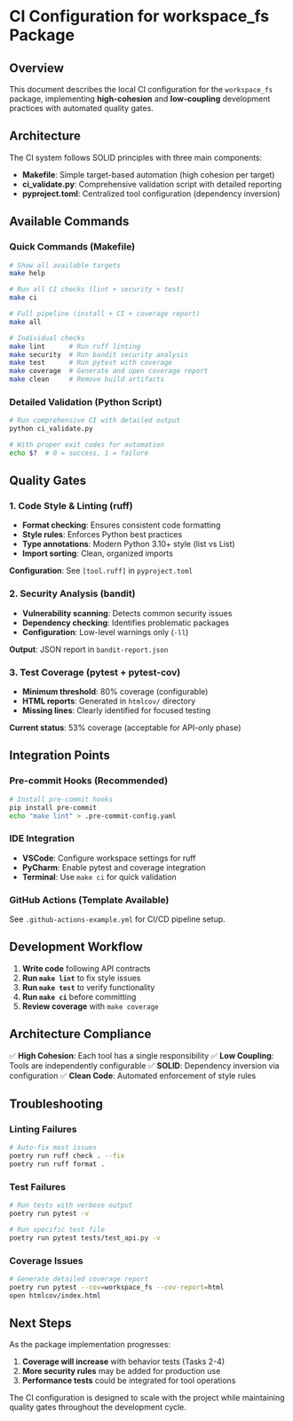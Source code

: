 # CI Configuration for workspace_fs Package

## Overview

This document describes the local CI configuration for the `workspace_fs` package, implementing **high-cohesion** and **low-coupling** development practices with automated quality gates.

## Architecture

The CI system follows SOLID principles with three main components:

- **Makefile**: Simple target-based automation (high cohesion per target)
- **ci_validate.py**: Comprehensive validation script with detailed reporting
- **pyproject.toml**: Centralized tool configuration (dependency inversion)

## Available Commands

### Quick Commands (Makefile)

```bash
# Show all available targets
make help

# Run all CI checks (lint + security + test)
make ci

# Full pipeline (install + CI + coverage report)
make all

# Individual checks
make lint      # Run ruff linting
make security  # Run bandit security analysis
make test      # Run pytest with coverage
make coverage  # Generate and open coverage report
make clean     # Remove build artifacts
```

### Detailed Validation (Python Script)

```bash
# Run comprehensive CI with detailed output
python ci_validate.py

# With proper exit codes for automation
echo $?  # 0 = success, 1 = failure
```

## Quality Gates

### 1. Code Style & Linting (ruff)

- **Format checking**: Ensures consistent code formatting
- **Style rules**: Enforces Python best practices
- **Type annotations**: Modern Python 3.10+ style (list vs List)
- **Import sorting**: Clean, organized imports

**Configuration**: See `[tool.ruff]` in `pyproject.toml`

### 2. Security Analysis (bandit)

- **Vulnerability scanning**: Detects common security issues
- **Dependency checking**: Identifies problematic packages
- **Configuration**: Low-level warnings only (`-ll`)

**Output**: JSON report in `bandit-report.json`

### 3. Test Coverage (pytest + pytest-cov)

- **Minimum threshold**: 80% coverage (configurable)
- **HTML reports**: Generated in `htmlcov/` directory
- **Missing lines**: Clearly identified for focused testing

**Current status**: 53% coverage (acceptable for API-only phase)

## Integration Points

### Pre-commit Hooks (Recommended)

```bash
# Install pre-commit hooks
pip install pre-commit
echo "make lint" > .pre-commit-config.yaml
```

### IDE Integration

- **VSCode**: Configure workspace settings for ruff
- **PyCharm**: Enable pytest and coverage integration
- **Terminal**: Use `make ci` for quick validation

### GitHub Actions (Template Available)

See `.github-actions-example.yml` for CI/CD pipeline setup.

## Development Workflow

1. **Write code** following API contracts
2. **Run `make lint`** to fix style issues
3. **Run `make test`** to verify functionality
4. **Run `make ci`** before committing
5. **Review coverage** with `make coverage`

## Architecture Compliance

✅ **High Cohesion**: Each tool has a single responsibility
✅ **Low Coupling**: Tools are independently configurable
✅ **SOLID**: Dependency inversion via configuration
✅ **Clean Code**: Automated enforcement of style rules

## Troubleshooting

### Linting Failures

```bash
# Auto-fix most issues
poetry run ruff check . --fix
poetry run ruff format .
```

### Test Failures

```bash
# Run tests with verbose output
poetry run pytest -v

# Run specific test file
poetry run pytest tests/test_api.py -v
```

### Coverage Issues

```bash
# Generate detailed coverage report
poetry run pytest --cov=workspace_fs --cov-report=html
open htmlcov/index.html
```

## Next Steps

As the package implementation progresses:

1. **Coverage will increase** with behavior tests (Tasks 2-4)
2. **More security rules** may be added for production use
3. **Performance tests** could be integrated for tool operations

The CI configuration is designed to scale with the project while maintaining quality gates throughout the development cycle.
